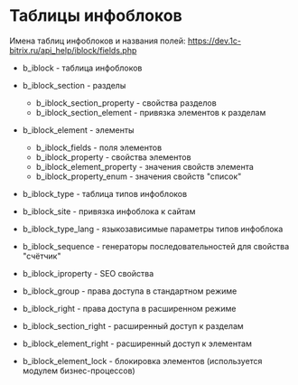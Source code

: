# Таблицы инфоблоков
Имена таблиц инфоблоков и названия полей: https://dev.1c-bitrix.ru/api_help/iblock/fields.php

- b_iblock - таблица инфоблоков

- b_iblock_section - разделы
  - b_iblock_section_property - свойства разделов
  - b_iblock_section_element - привязка элементов к разделам

- b_iblock_element - элементы
  - b_iblock_fields - поля элементов
  - b_iblock_property - свойства элементов
  - b_iblock_element_property - значения cвойств элемента
  - b_iblock_property_enum - значения свойств "список"

- b_iblock_type - таблица типов инфоблоков
- b_iblock_site - привязка инфоблока к сайтам
- b_iblock_type_lang - языкозависимые параметры типов инфоблока
- b_iblock_sequence - генераторы последовательностей для свойства "счётчик"
- b_iblock_iproperty - SEO свойства
- b_iblock_group - права доступа в стандартном режиме
- b_iblock_right - права доступа в расширенном режиме
- b_iblock_section_right - расширенный доступ к разделам
- b_iblock_element_right - расширенный доступ к элементам
- b_iblock_element_lock - блокировка элементов (используется модулем бизнес-процессов)
